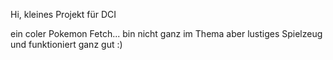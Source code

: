 Hi, kleines Projekt für DCI

ein coler Pokemon Fetch... bin nicht ganz im Thema aber lustiges Spielzeug und funktioniert ganz gut :)